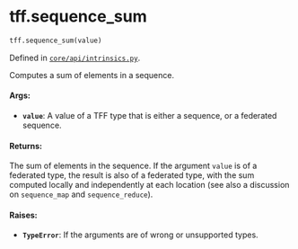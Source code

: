 <div itemscope itemtype="http://developers.google.com/ReferenceObject">
<meta itemprop="name" content="tff.sequence_sum" />
<meta itemprop="path" content="Stable" />
</div>

# tff.sequence_sum

```python
tff.sequence_sum(value)
```

Defined in
[`core/api/intrinsics.py`](http://github.com/tensorflow/federated/tree/master/tensorflow_federated/python/core/api/intrinsics.py).

Computes a sum of elements in a sequence.

#### Args:

*   <b>`value`</b>: A value of a TFF type that is either a sequence, or a
    federated sequence.

#### Returns:

The sum of elements in the sequence. If the argument `value` is of a federated
type, the result is also of a federated type, with the sum computed locally and
independently at each location (see also a discussion on `sequence_map` and
`sequence_reduce`).

#### Raises:

*   <b>`TypeError`</b>: If the arguments are of wrong or unsupported types.
